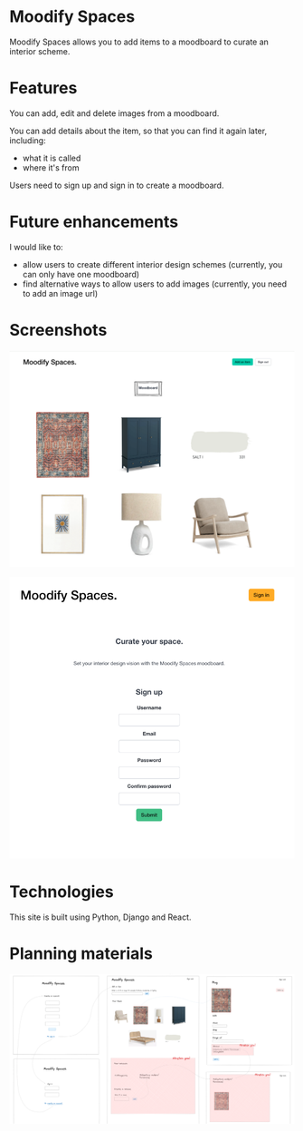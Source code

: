 # Moodify Spaces 

Moodify Spaces allows you to add items to a moodboard to curate an interior scheme. 

# Features

You can add, edit and delete images from a moodboard.

You can add details about the item, so that you can find it again later, including:

* what it is called
* where it's from

Users need to sign up and sign in to create a moodboard.

# Future enhancements 

I would like to:

* allow users to create different interior design schemes (currently, you can only have one moodboard)
* find alternative ways to allow users to add images (currently, you need to add an image url)

# Screenshots

![A Moodify Spaces moodboard](./images/moodboard.png)

![The sign up page](./images/sign-up.png)


# Technologies

This site is built using Python, Django and React. 

# Planning materials 

![I mapped out the user journey using Excalidraw.](./images/planning-materials.png)

